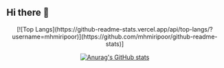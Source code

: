 ## Hi there 👋

<div align="center">
[![Top Langs](https://github-readme-stats.vercel.app/api/top-langs/?username=mhmiripoor)](https://github.com/mhmiripoor/github-readme-stats)]

[![Anurag's GitHub stats](https://github-readme-stats.vercel.app/api?username=mhmiripoor)](https://github.com/mhmiripoor/github-readme-stats)

</div>




<!--
**mhmiripoor/mhmiripoor** is a ✨ _special_ ✨ repository because its `README.md` (this file) appears on your GitHub profile.

Here are some ideas to get you started:

- 🔭 I’m currently working on ...
- 🌱 I’m currently learning ...
- 👯 I’m looking to collaborate on ...
- 🤔 I’m looking for help with ...
- 💬 Ask me about ...
- 📫 How to reach me: ...
- 😄 Pronouns: ...
- ⚡ Fun fact: ...
-->
